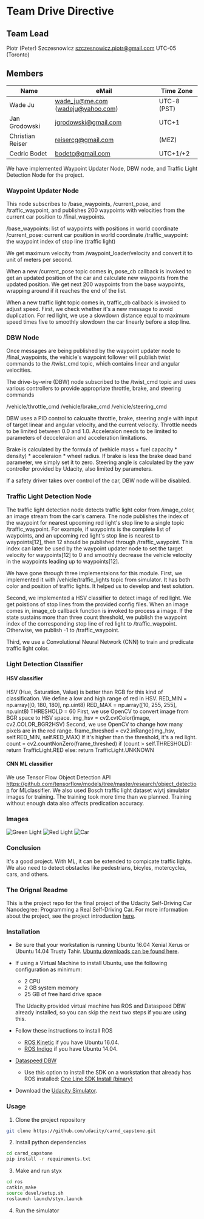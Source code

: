 # Team Drive Directive


## Team Lead
Piotr (Peter) Szczesnowicz	szczesnowicz.piotr@gmail.com	UTC-05 (Toronto)

## Members
Name | eMail | Time Zone
------------ | ------------- | -------------
Wade Ju	 | wade_ju@me.com (wadeju@yahoo.com)  | 	UTC-8 (PST)
Jan Grodowski	 | jgrodowski@gmail.com  | 	UTC+1
Christian Reiser	 | reisercg@gmail.com	 | (MEZ)
Cedric Bodet | 	bodetc@gmail.com	 | 	UTC+1/+2

We have implemented Waypoint Updater Node, DBW node, and Traffic Light Detection Node for the project.

### Waypoint Updater Node
This node  subscribes to /base_waypoints, /current_pose, and /traffic_waypoint,
and publishes 200 waypoints with velocities from the current car position to /final_waypoints.

/base_waypoints: list of waypoints with positions in world coordinate
/current_pose: current car position in world coordinate
/traffic_waypoint: the waypoint index of stop line (traffic light)   

We get maximum velocity from /waypoint_loader/velocity and convert it to unit of meters per second.

When a new /current_pose topic comes in, pose_cb callback is invoked to get an updated position of the car and calculate new waypoints from the updated position. We get next 200 waypoints from the base waypoints, wrapping around if it reaches the end of the list.

When a new traffic light topic comes in, traffic_cb callback is invoked to adjust speed. First, we check whether it's a new message to avoid duplication. For red light, we use a slowdown distance equal to maximum speed times five to smoothly slowdown the car linearly before a stop line.  

### DBW Node
Once messages are being published by the waypoint updater node to /final_waypoints, the vehicle's waypoint follower will publish twist commands to the /twist_cmd topic, which contains linear and angular velocities.

The drive-by-wire (DBW) node subscribed to the /twist_cmd topic and uses various controllers to provide appropriate throttle, brake, and steering commands 

/vehicle/throttle_cmd
/vehicle/brake_cmd
/vehicle/steering_cmd

DBW uses a PID control to calcualte throttle, brake, steering angle with input of target linear and angular velocity, and the current velocity. Throttle needs to be limited between 0.0 and 1.0. Acceleraion needs to be limited to parameters of decceleraion and acceleration limitations. 

Brake is calculated by the formula of (vehicle mass + fuel capacity * density) * acceleraion * wheel radius.
If brake is less the brake dead band parameter, we simply set it to zero.
Steering angle is calculated by the yaw controller provided by Udacity, also limited by parameters.

If a safety driver takes over control of the car, DBW node will be disabled.

### Traffic Light Detection Node
The traffic light detection node detects traffic light color from /image_color, an image stream from the car's camera.
The node publishes the index of the waypoint for nearest upcoming red light's stop line to a single topic /traffic_waypoint.
For example, if waypoints is the complete list of waypoints, and an upcoming red light's stop line is nearest to waypoints[12], then 12 should be published through /traffic_waypoint. This index can later be used by the waypoint updater node to set the target velocity for waypoints[12] to 0 and smoothly decrease the vehicle velocity in the waypoints leading up to waypoints[12].

We have gone through three implementaions for this module. First, we implemented it with /vehicle/traffic_lights topic from simulator. It has both color and position of traffic lights. It helped us to develop and test solution.  

Second, we implemented a HSV classifier to detect image of red light. We get poistions of stop lines from the provided config files. When an image comes in, image_cb callback function is invoked to process a image. If the state sustains more than three count threshold, we publish the waypoint index of the corresponding stop line of red light to /traffic_waypoint. Otherwise, we publish -1 to /traffic_waypoint.

Third, we use a Convolutional Neural Network (CNN) to train and predicate traffic light color.

### Light Detection Classifier
#### HSV classifier
HSV (Hue, Saturation, Value) is better than RGB for this kind of classification.
We define a low and high range of red in HSV.
 RED_MIN = np.array([0, 180, 180], np.uint8)
 RED_MAX = np.array([10, 255, 255], np.uint8)
 THRESHOLD = 60
First, we use OpenCV to convert image from BGR space to HSV space.
img_hsv = cv2.cvtColor(image, cv2.COLOR_BGR2HSV)
Second, we use OpenCV to change how many pixels are in the red range.
	frame_threshed = cv2.inRange(img_hsv, self.RED_MIN, self.RED_MAX)
If it's higher than the threshold, it's a red light. 
	count = cv2.countNonZero(frame_threshed)
        if  (count > self.THRESHOLD):
		return  TrafficLight.RED 
	else:
        	return  TrafficLight.UNKNOWN

#### CNN ML classifier
We use Tensor Flow Object Detection API https://github.com/tensorflow/models/tree/master/research/object_detection for MLclassifier. We also used Bosch traffic light dataset wiytj simulator images for training. The training took more time than we planned. Training without enough data also affects predication accuracy.

### Images
![Green Light](m_green1.png)
![Red Light](middle_red1.png)
![Car](m1.png)

### Conclusion
It's a good project. 
With ML, it can be extended to compicate traffic lights.
We also need to detect obstacles like pedestrians, bicyles, motercycles, cars, and others.


### The Orignal Readme
This is the project repo for the final project of the Udacity Self-Driving Car Nanodegree: Programming a Real Self-Driving Car. For more information about the project, see the project introduction [here](https://classroom.udacity.com/nanodegrees/nd013/parts/6047fe34-d93c-4f50-8336-b70ef10cb4b2/modules/e1a23b06-329a-4684-a717-ad476f0d8dff/lessons/462c933d-9f24-42d3-8bdc-a08a5fc866e4/concepts/5ab4b122-83e6-436d-850f-9f4d26627fd9).

### Installation 

* Be sure that your workstation is running Ubuntu 16.04 Xenial Xerus or Ubuntu 14.04 Trusty Tahir. [Ubuntu downloads can be found here](https://www.ubuntu.com/download/desktop). 
* If using a Virtual Machine to install Ubuntu, use the following configuration as minimum:
  * 2 CPU
  * 2 GB system memory
  * 25 GB of free hard drive space
  
  The Udacity provided virtual machine has ROS and Dataspeed DBW already installed, so you can skip the next two steps if you are using this.

* Follow these instructions to install ROS
  * [ROS Kinetic](http://wiki.ros.org/kinetic/Installation/Ubuntu) if you have Ubuntu 16.04.
  * [ROS Indigo](http://wiki.ros.org/indigo/Installation/Ubuntu) if you have Ubuntu 14.04.
* [Dataspeed DBW](https://bitbucket.org/DataspeedInc/dbw_mkz_ros)
  * Use this option to install the SDK on a workstation that already has ROS installed: [One Line SDK Install (binary)](https://bitbucket.org/DataspeedInc/dbw_mkz_ros/src/81e63fcc335d7b64139d7482017d6a97b405e250/ROS_SETUP.md?fileviewer=file-view-default)
* Download the [Udacity Simulator](https://github.com/udacity/self-driving-car-sim/releases/tag/v0.1).

### Usage

1. Clone the project repository
```bash
git clone https://github.com/udacity/carnd_capstone.git
```

2. Install python dependencies
```bash
cd carnd_capstone
pip install -r requirements.txt
```
3. Make and run styx
```bash
cd ros
catkin_make
source devel/setup.sh
roslaunch launch/styx.launch
```
4. Run the simulator


